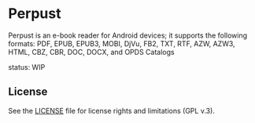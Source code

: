 # Perpust

Perpust is an e-book reader for Android devices;
it supports the following formats: PDF, EPUB, EPUB3, MOBI, DjVu, FB2, TXT, RTF, AZW, AZW3, HTML, CBZ, CBR, DOC, DOCX, and OPDS Catalogs

status: WIP

## License

See the [LICENSE](LICENSE.txt) file for license rights and limitations (GPL v.3).
